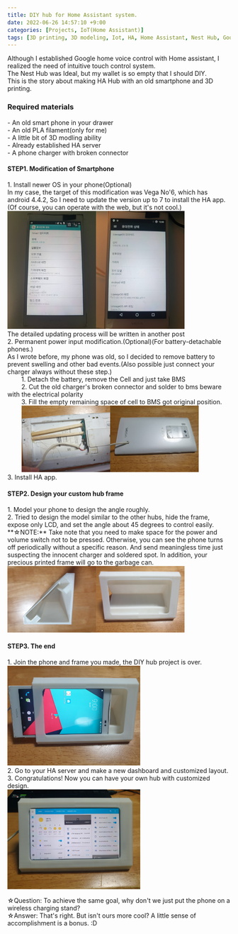 ```yaml
---
title: DIY hub for Home Assistant system.
date: 2022-06-26 14:57:10 +9:00
categories: [Projects, IoT(Home Assistant)]
tags: [3D printing, 3D modeling, Iot, HA, Home Assistant, Nest Hub, Google home]
---
```

Although I established Google home voice control with Home assistant, I realized the need of intuitive touch control system.<br>
The Nest Hub was Ideal, but my wallet is so empty that I should DIY.<br>
This is the story about making HA Hub with an old smartphone and 3D printing.<br>

<h3>Required materials</h3>
 - An old smart phone in your drawer<br>
 - An old PLA filament(only for me)<br>
 - A little bit of 3D modling ability<br>
 - Already established HA server<br>
 - A phone charger with broken connector<br>
 

<h4>STEP1. Modification of Smartphone</h4>
1. Install newer OS in your phone(Optional)<br>
In my case, the target of this modification was Vega No'6, which has android 4.4.2, So I need to update the version up to 7 to install the HA app.(Of course, you can operate with the web, but it's not cool.)<br>
<img src="/assets/img/VN6/VN6_2.jpg" width="200"><img src="/assets/img/VN6/VN6_11.jpg" width="200"><br>
The detailed updating process will be written in another post<br>
2. Permanent power input modification.(Optional)(For battery-detachable phones.)<br>
As I wrote before, my phone was old, so I decided to remove battery to prevent swelling and other bad events.(Also possible just connect your charger always without these step.)<br>
&nbsp;&nbsp;&nbsp;&nbsp;&nbsp;&nbsp;&nbsp;&nbsp;1. Detach the battery, remove the Cell and just take BMS<br>
&nbsp;&nbsp;&nbsp;&nbsp;&nbsp;&nbsp;&nbsp;&nbsp;2. Cut the old charger's broken connector and solder to bms beware with the electrical polarity<br>
&nbsp;&nbsp;&nbsp;&nbsp;&nbsp;&nbsp;&nbsp;&nbsp;3. Fill the empty remaining space of cell to BMS got original position.<br>
&nbsp;&nbsp;&nbsp;&nbsp;&nbsp;&nbsp;&nbsp;&nbsp;<img src="/assets/img/HA_HUB/HA_HUB_2.jpg" width="200"><img src="/assets/img/HA_HUB/HA_HUB_1.jpg" width="200"><br>
3. Install HA app.<br>


<h4>STEP2. Design your custom hub frame</h4>
1. Model your phone to design the angle roughly.<br>
2. Tried to design the model similar to the other hubs, hide the frame, expose only LCD, and set the angle about 45 degrees to control easily.<br>
**☆NOTE:** Take note that you need to make space for the power and volume switch not to be pressed. Otherwise, you can see the phone turns off periodically without a specific reason. And send meaningless time just suspecting the innocent charger and soldered spot. In addition, your precious printed frame will go to the garbage can.<br>
<img src="/assets/img/HA_HUB/HA_HUB_5.jpg" width="200"><img src="/assets/img/HA_HUB/HA_HUB_6.jpg" width="200"><br>

<h4>STEP3. The end</h4>
1. Join the phone and frame you made, the DIY hub project is over.<br>
<img src="/assets/img/HA_HUB/HA_HUB_7.jpg" width="300"><br>
2. Go to your HA server and make a new dashboard and customized layout.<br>
3. Congratulations! Now you can have your own hub with customized design.<br>
<img src="/assets/img/HA_HUB/HA_HUB_10.jpg" width="300"><br>


☆Question: To achieve the same goal, why don't we just put the phone on a wireless charging stand?<br>
☆Answer: That's right. But isn't ours more cool? A little sense of accomplishment is a bonus. :D


